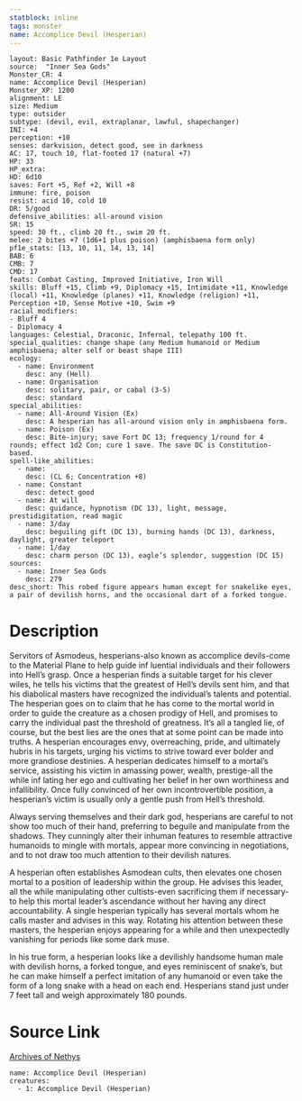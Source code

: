 ```yaml
---
statblock: inline
tags: monster
name: Accomplice Devil (Hesperian)
---
```

```statblock
layout: Basic Pathfinder 1e Layout
source:  "Inner Sea Gods"
Monster_CR: 4
name: Accomplice Devil (Hesperian)
Monster_XP: 1200
alignment: LE
size: Medium
type: outsider
subtype: (devil, evil, extraplanar, lawful, shapechanger)
INI: +4
perception: +10
senses: darkvision, detect good, see in darkness
AC: 17, touch 10, flat-footed 17 (natural +7)
HP: 33
HP_extra: 
HD: 6d10
saves: Fort +5, Ref +2, Will +8
immune: fire, poison
resist: acid 10, cold 10
DR: 5/good
defensive_abilities: all-around vision
SR: 15
speed: 30 ft., climb 20 ft., swim 20 ft.
melee: 2 bites +7 (1d6+1 plus poison) (amphisbaena form only)
pf1e_stats: [13, 10, 11, 14, 13, 14]
BAB: 6
CMB: 7
CMD: 17
feats: Combat Casting, Improved Initiative, Iron Will
skills: Bluff +15, Climb +9, Diplomacy +15, Intimidate +11, Knowledge (local) +11, Knowledge (planes) +11, Knowledge (religion) +11, Perception +10, Sense Motive +10, Swim +9
racial_modifiers:
- Bluff 4
- Diplomacy 4
languages: Celestial, Draconic, Infernal, telepathy 100 ft.
special_qualities: change shape (any Medium humanoid or Medium amphisbaena; alter self or beast shape III)
ecology:
  - name: Environment
    desc: any (Hell)
  - name: Organisation
    desc: solitary, pair, or cabal (3-5)
    desc: standard
special_abilities:
  - name: All-Around Vision (Ex)
    desc: A hesperian has all-around vision only in amphisbaena form.
  - name: Poison (Ex)
    desc: Bite-injury; save Fort DC 13; frequency 1/round for 4 rounds; effect 1d2 Con; cure 1 save. The save DC is Constitution-based.
spell-like_abilities:
  - name:
    desc: (CL 6; Concentration +8)
  - name: Constant
    desc: detect good
  - name: At will
    desc: guidance, hypnotism (DC 13), light, message, prestidigitation, read magic
  - name: 3/day
    desc: beguiling gift (DC 13), burning hands (DC 13), darkness, daylight, greater teleport
  - name: 1/day
    desc: charm person (DC 13), eagle’s splendor, suggestion (DC 15)
sources:
  - name: Inner Sea Gods
    desc: 279
desc_short: This robed figure appears human except for snakelike eyes, a pair of devilish horns, and the occasional dart of a forked tongue.
```
# Description
Servitors of Asmodeus, hesperians-also known as accomplice devils-come to the Material Plane to help guide inf luential individuals and their followers into Hell’s grasp. Once a hesperian finds a suitable target for his clever wiles, he tells his victims that the greatest of Hell’s devils sent him, and that his diabolical masters have recognized the individual’s talents and potential. The hesperian goes on to claim that he has come to the mortal world in order to guide the creature as a chosen prodigy of Hell, and promises to carry the individual past the threshold of greatness. It’s all a tangled lie, of course, but the best lies are the ones that at some point can be made into truths. A hesperian encourages envy, overreaching, pride, and ultimately hubris in his targets, urging his victims to strive toward ever bolder and more grandiose destinies. A hesperian dedicates himself to a mortal’s service, assisting his victim in amassing power, wealth, prestige-all the while inf lating her ego and cultivating her belief in her own worthiness and infallibility. Once fully convinced of her own incontrovertible position, a hesperian’s victim is usually only a gentle push from Hell’s threshold.

Always serving themselves and their dark god, hesperians are careful to not show too much of their hand, preferring to beguile and manipulate from the shadows. They cunningly alter their inhuman features to resemble attractive humanoids to mingle with mortals, appear more convincing in negotiations, and to not draw too much attention to their devilish natures.

A hesperian often establishes Asmodean cults, then elevates one chosen mortal to a position of leadership within the group. He advises this leader, all the while manipulating other cultists-even sacrificing them if necessary-to help this mortal leader’s ascendance without her having any direct accountability. A single hesperian typically has several mortals whom he calls master and advises in this way. Rotating his attention between these masters, the hesperian enjoys appearing for a while and then unexpectedly vanishing for periods like some dark muse.

In his true form, a hesperian looks like a devilishly handsome human male with devilish horns, a forked tongue, and eyes reminiscent of snake’s, but he can make himself a perfect imitation of any humanoid or even take the form of a long snake with a head on each end. Hesperians stand just under 7 feet tall and weigh approximately 180 pounds.
# Source Link
[Archives of Nethys](https://aonprd.com/MonsterDisplay.aspx?ItemName=Accomplice%20Devil%20(Hesperian))
```encounter-table
name: Accomplice Devil (Hesperian)
creatures:
  - 1: Accomplice Devil (Hesperian)
```
